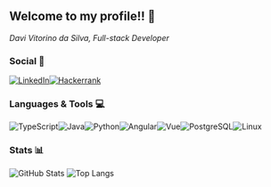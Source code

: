 ## Welcome to my profile!! :hedgehog:
_Davi Vitorino da Silva, Full-stack Developer_

### Social :busts_in_silhouette:
[![LinkedIn](https://img.shields.io/badge/LinkedIn-0077B5?style=for-the-badge&logo=linkedin&logoColor=white)](https://www.linkedin.com/in/davitorino/)[![Hackerrank](https://img.shields.io/badge/-Hackerrank-2EC866?style=for-the-badge&logo=HackerRank&logoColor=white)](https://hackerrank.com/profile/davitorino26)

### Languages & Tools :computer:
![TypeScript](https://img.shields.io/badge/TypeScript-007ACC?style=for-the-badge&logo=typescript&logoColor=white)![Java](https://img.shields.io/badge/java-%23ED8B00.svg?style=for-the-badge&logo=openjdk&logoColor=white)![Python](https://img.shields.io/badge/python-3670A0?style=for-the-badge&logo=python&logoColor=ffdd54)![Angular](https://img.shields.io/badge/Angular-DD0031?style=for-the-badge&logo=angular&logoColor=white)![Vue](https://img.shields.io/badge/vuejs-%2335495e.svg?style=for-the-badge&logo=vuedotjs&logoColor=%234FC08D)![PostgreSQL](https://img.shields.io/badge/PostgreSQL-000?style=for-the-badge&logo=postgresql)![Linux](https://img.shields.io/badge/Linux-000?style=for-the-badge&logo=linux&logoColor=FCC624) 

### Stats :bar_chart:
![GitHub Stats](https://github-readme-stats.vercel.app/api?username=davsire&theme=transparent&bg_color=011936&border_color=36225A&show_icons=true&icon_color=8B84D6&title_color=8B84D6&text_color=FFF) ![Top Langs](https://github-readme-stats-git-masterrstaa-rickstaa.vercel.app/api/top-langs/?username=davsire&layout=compact&bg_color=011936&border_color=36225A&title_color=8B84D6&text_color=FFF)
